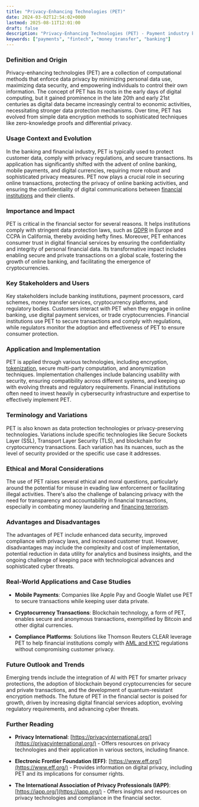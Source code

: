 ```yaml
---
title: "Privacy-Enhancing Technologies (PET)"
date: 2024-03-02T12:54:02+0000
lastmod: 2025-08-11T12:01:00
draft: false
description: "Privacy-Enhancing Technologies (PET) - Payment industry knowledge and insights"
keywords: ["payments", "fintech", "money transfer", "banking"]
---
```


### Definition and Origin

Privacy-enhancing technologies (PET) are a collection of computational methods that enforce data privacy by minimizing personal data use, maximizing data security, and empowering individuals to control their own information. The concept of PET has its roots in the early days of digital computing, but it gained prominence in the late 20th and early 21st centuries as digital data became increasingly central to economic activities, necessitating stronger data protection mechanisms. Over time, PET has evolved from simple data encryption methods to sophisticated techniques like zero-knowledge proofs and differential privacy.

### Usage Context and Evolution

In the banking and financial industry, PET is typically used to protect customer data, comply with privacy regulations, and secure transactions. Its application has significantly shifted with the advent of online banking, mobile payments, and digital currencies, requiring more robust and sophisticated privacy measures. PET now plays a crucial role in securing online transactions, protecting the privacy of online banking activities, and ensuring the confidentiality of digital communications between [financial institutions](https://faisalkhanllc.xyz/resources/payments-wiki/f/financial-institution-fi/) and their clients.

### Importance and Impact

PET is critical in the financial sector for several reasons. It helps institutions comply with stringent data protection laws, such as [GDPR](https://faisalkhan.com/learn/explainers/general-data-protection-regulation-gdpr/) in Europe and CCPA in California, thereby avoiding hefty fines. Moreover, PET enhances consumer trust in digital financial services by ensuring the confidentiality and integrity of personal financial data. Its transformative impact includes enabling secure and private transactions on a global scale, fostering the growth of online banking, and facilitating the emergence of cryptocurrencies.

### Key Stakeholders and Users

Key stakeholders include banking institutions, payment processors, card schemes, money transfer services, cryptocurrency platforms, and regulatory bodies. Customers interact with PET when they engage in online banking, use digital payment services, or trade cryptocurrencies. Financial institutions use PET to secure transactions and comply with regulations, while regulators monitor the adoption and effectiveness of PET to ensure consumer protection.

### Application and Implementation

PET is applied through various technologies, including encryption, [tokenization](https://faisalkhanllc.xyz/resources/payments-wiki/t/tokenization/), secure multi-party computation, and anonymization techniques. Implementation challenges include balancing usability with security, ensuring compatibility across different systems, and keeping up with evolving threats and regulatory requirements. Financial institutions often need to invest heavily in cybersecurity infrastructure and expertise to effectively implement PET.

### Terminology and Variations

PET is also known as data protection technologies or privacy-preserving technologies. Variations include specific technologies like Secure Sockets Layer (SSL), Transport Layer Security (TLS), and blockchain for cryptocurrency transactions. Each variation has its nuances, such as the level of security provided or the specific use case it addresses.

### Ethical and Moral Considerations

The use of PET raises several ethical and moral questions, particularly around the potential for misuse in evading law enforcement or facilitating illegal activities. There's also the challenge of balancing privacy with the need for transparency and accountability in financial transactions, especially in combating money laundering and [financing terrorism](https://faisalkhanllc.xyz/resources/payments-wiki/t/terrorist-financing-tf/).

### Advantages and Disadvantages

The advantages of PET include enhanced data security, improved compliance with privacy laws, and increased customer trust. However, disadvantages may include the complexity and cost of implementation, potential reduction in data utility for analytics and business insights, and the ongoing challenge of keeping pace with technological advances and sophisticated cyber threats.

### Real-World Applications and Case Studies

- **Mobile Payments**: Companies like Apple Pay and Google Wallet use PET to secure transactions while keeping user data private.

- **Cryptocurrency Transactions**: Blockchain technology, a form of PET, enables secure and anonymous transactions, exemplified by Bitcoin and other digital currencies.

- **Compliance Platforms**: Solutions like Thomson Reuters CLEAR leverage PET to help financial institutions comply with [AML and KYC](https://faisalkhanllc.xyz/resources/payments-wiki/k/know-your-customer-kyc-anti-money-laundering-aml/) regulations without compromising customer privacy.

### Future Outlook and Trends

Emerging trends include the integration of AI with PET for smarter privacy protections, the adoption of blockchain beyond cryptocurrencies for secure and private transactions, and the development of quantum-resistant encryption methods. The future of PET in the financial sector is poised for growth, driven by increasing digital financial services adoption, evolving regulatory requirements, and advancing cyber threats.

### Further Reading

- **Privacy International**: [https://privacyinternational.org/](https://privacyinternational.org/) - Offers resources on privacy technologies and their application in various sectors, including finance.

- **Electronic Frontier Foundation (EFF)**: [https://www.eff.org/](https://www.eff.org/) - Provides information on digital privacy, including PET and its implications for consumer rights.

- **The International Association of Privacy Professionals (IAPP)**: [https://iapp.org/](https://iapp.org/) - Offers insights and resources on privacy technologies and compliance in the financial sector.